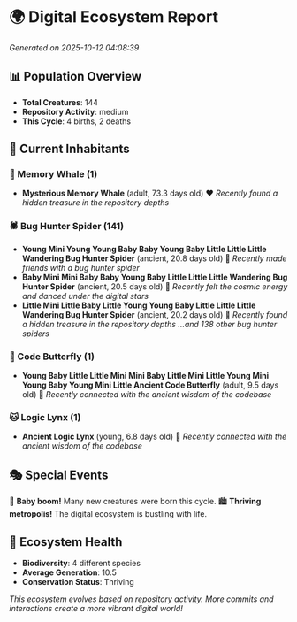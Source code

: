 # 🌍 Digital Ecosystem Report
*Generated on 2025-10-12 04:08:39*

## 📊 Population Overview
- **Total Creatures**: 144
- **Repository Activity**: medium
- **This Cycle**: 4 births, 2 deaths

## 👥 Current Inhabitants

### 🐋 Memory Whale (1)
- **Mysterious Memory Whale** (adult, 73.3 days old) ❤️
  *Recently found a hidden treasure in the repository depths*

### 🕷️ Bug Hunter Spider (141)
- **Young Mini Young Young Baby Baby Young Baby Little Little Little Wandering Bug Hunter Spider** (ancient, 20.8 days old) 💛
  *Recently made friends with a bug hunter spider*
- **Baby Mini Mini Baby Baby Young Baby Little Little Little Wandering Bug Hunter Spider** (ancient, 20.5 days old) 💛
  *Recently felt the cosmic energy and danced under the digital stars*
- **Little Mini Little Baby Little Young Young Baby Little Little Little Wandering Bug Hunter Spider** (ancient, 20.2 days old) 💛
  *Recently found a hidden treasure in the repository depths*
  *...and 138 other bug hunter spiders*

### 🦋 Code Butterfly (1)
- **Young Baby Little Little Mini Mini Baby Little Mini Little Young Mini Young Baby Young Mini Little Ancient Code Butterfly** (adult, 9.5 days old) 💛
  *Recently connected with the ancient wisdom of the codebase*

### 🐱 Logic Lynx (1)
- **Ancient Logic Lynx** (young, 6.8 days old) 💚
  *Recently connected with the ancient wisdom of the codebase*

## 🎭 Special Events

🎉 **Baby boom!** Many new creatures were born this cycle.
🏙️ **Thriving metropolis!** The digital ecosystem is bustling with life.

## 🔬 Ecosystem Health
- **Biodiversity**: 4 different species
- **Average Generation**: 10.5
- **Conservation Status**: Thriving

*This ecosystem evolves based on repository activity. More commits and interactions create a more vibrant digital world!*